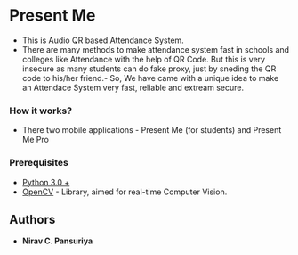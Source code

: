 # Present Me

- This is Audio QR based Attendance System.
- There are many methods to make attendance system fast in schools and colleges like Attendance with the help of QR Code. But this is very insecure as many students can do fake proxy, just by sneding the QR code to his/her friend.- So, We have came with a unique idea to make an Attendace System very fast, reliable and extream secure.
 

### How it works?

- There two mobile applications - Present Me (for students) and Present Me Pro



### Prerequisites

- [Python 3.0 +](https://www.python.org/downloads/)
- [OpenCV](https://opencv.org/) - Library, aimed for real-time Computer Vision.


## Authors

* **Nirav C. Pansuriya** 
